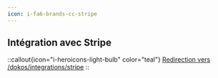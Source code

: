 ```yaml
---
icon: i-fa6-brands-cc-stripe
---
```


## Intégration avec Stripe
::callout{icon="i-heroicons-light-bulb" color="teal"}
<icon name="mdi:arrow-right-bottom"></icon> [Redirection vers /dokos/integrations/stripe](/dokos/integrations/stripe)
::